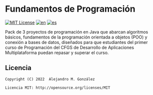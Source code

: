# Fundamentos de Programación
[![MIT License](https://img.shields.io/badge/License-MIT-green.svg)](https://choosealicense.com/licenses/mit/)
[![en](https://img.shields.io/badge/lang-en-red.svg)](https://github.com/alejandroMAD/coding-essentials/blob/main/README.md)
[![es](https://img.shields.io/badge/lang-es-yellow.svg)](https://github.com/alejandroMAD/coding-essentials/blob/main/README.es.md)

Pack de 3 proyectos de programación en Java que abarcan algoritmos básicos, fundamentos de la programación orientada a objetos (POO) y conexión a bases de datos, diseñados para que estudiantes del primer curso de Programación del CFGS de Desarrollo de Aplicaciones Multiplataforma puedan repasar y superar el curso.

Licencia
--------
    Copyright (C) 2022  Alejandro M. González
    
    Licencia MIT: http://opensource.org/licenses/MIT
